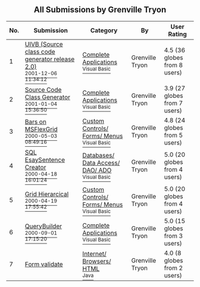 ﻿<div align="center">

## All Submissions by Grenville Tryon

</div>

No.  | Submission | Category | By   | User Rating
---- | ---------- | -------- | ---- | -----------
1 | [UIVB \(Source class code generator release 2\.0\)<br /><sup>2001-12-06 11:34:12</sup>](https://github.com/Planet-Source-Code/grenville-tryon-uivb-source-class-code-generator-release-2-0__1-29520) | [Complete Applications<br /><sup>Visual Basic</sup>](../ByCategory/complete-applications__1-27.md) | Grenville Tryon | 4.5 (36 globes from 8 users)
2 | [Source Code Class Generator<br /><sup>2001-01-04 15:36:50</sup>](https://github.com/Planet-Source-Code/grenville-tryon-source-code-class-generator__1-14118) | [Complete Applications<br /><sup>Visual Basic</sup>](../ByCategory/complete-applications__1-27.md) | Grenville Tryon | 3.9 (27 globes from 7 users)
3 | [Bars on MSFlexGrid<br /><sup>2000-05-03 08:49:16</sup>](https://github.com/Planet-Source-Code/grenville-tryon-bars-on-msflexgrid__1-7809) | [Custom Controls/ Forms/  Menus<br /><sup>Visual Basic</sup>](../ByCategory/custom-controls-forms-menus__1-4.md) | Grenville Tryon | 4.8 (24 globes from 5 users)
4 | [SQL EsaySentence Creator<br /><sup>2000-04-18 16:01:24</sup>](https://github.com/Planet-Source-Code/grenville-tryon-sql-esaysentence-creator__1-7374) | [Databases/ Data Access/ DAO/ ADO<br /><sup>Visual Basic</sup>](../ByCategory/databases-data-access-dao-ado__1-6.md) | Grenville Tryon | 5.0 (20 globes from 4 users)
5 | [Grid Hierarcical<br /><sup>2000-04-19 17:55:42</sup>](https://github.com/Planet-Source-Code/grenville-tryon-grid-hierarcical__1-7394) | [Custom Controls/ Forms/  Menus<br /><sup>Visual Basic</sup>](../ByCategory/custom-controls-forms-menus__1-4.md) | Grenville Tryon | 5.0 (20 globes from 4 users)
6 | [QueryBuilder<br /><sup>2000-09-01 17:15:20</sup>](https://github.com/Planet-Source-Code/grenville-tryon-querybuilder__1-11172) | [Complete Applications<br /><sup>Visual Basic</sup>](../ByCategory/complete-applications__1-27.md) | Grenville Tryon | 5.0 (15 globes from 3 users)
7 | [Form validate<br />](https://github.com/Planet-Source-Code/grenville-tryon-form-validate__2-2011) | [Internet/ Browsers/ HTML<br /><sup>Java</sup>](../ByCategory/internet-browsers-html__2-68.md) | Grenville Tryon | 4.0 (8 globes from 2 users)
